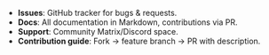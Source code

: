 - **Issues**: GitHub tracker for bugs & requests.
- **Docs**: All documentation in Markdown, contributions via PR.
- **Support**: Community Matrix/Discord space.
- **Contribution guide**: Fork → feature branch → PR with description.
